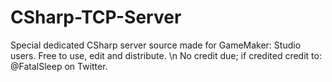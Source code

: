 CSharp-TCP-Server
=================

Special dedicated CSharp server source made for GameMaker: Studio users.
Free to use, edit and distribute.
\n No credit due; if credited credit to: @FatalSleep on Twitter.
